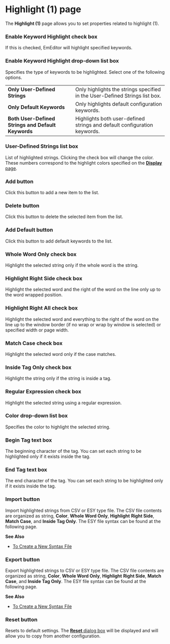 # Highlight (1) page

The **Highlight (1)** page allows you to set properties related to highlight
(1).

### Enable Keyword Highlight check box

If this is checked, EmEditor will highlight specified keywords.

### Enable Keyword Highlight drop-down list box

Specifies the type of keywords to be highlighted. Select one of the following options.

|     |     |
| --- | --- |
| **Only User-Defined Strings** | Only highlights the strings specified in the User-Defined Strings list box. |
| **Only Default Keywords** | Only highlights default configuration keywords. |
| **Both User-Defined Strings and Default Keywords** | Highlights both user-defined strings and default configuration keywords. |

### User-Defined Strings list box

List of highlighted strings. Clicking the check box will change the color.
These numbers correspond to the highlight colors specified on the
[**Display** page](../display/index).

### Add button

Click this button to add a new item to the list.

### Delete button

Click this button to delete the selected item from the list.

### Add Default button

Click this button to add default keywords to the list.

### Whole Word Only check box

Highlight the selected string only if the whole word is the string.

### Highlight Right Side check box

Highlight the selected word and the right of the word on the
line only up to the word wrapped position.

### Highlight Right All check box

Highlight the selected word and everything to the right of the word on the
line up to the window border (if no wrap or wrap by window is selected) or specified width or page width.

### Match Case check box

Highlight the selected word only if the case matches.

### Inside Tag Only check box

Highlight the string only if the string is inside a tag.

### Regular Expression check box

Highlight the selected string using a regular expression.

### Color drop-down list box

Specifies the color to highlight the selected string.

### Begin Tag text box

The beginning character of the tag. You can set each string to be highlighted
only if it exists inside the tag.

### End Tag text box

The end character of the tag. You can set each string to be highlighted only
if it exists inside the tag.

### Import button

Import highlighted strings from CSV or ESY type file. The CSV file contents are organized
as string, **Color**, **Whole Word Only**, **Highlight**
**Right Side**, **Match Case**, and **Inside Tag Only**. The ESY file syntax can be found at the following page.

**See Also**

- [To Create a New Syntax File](../../../howto/customize/syntax_file)

### Export button

Export highlighted strings to CSV or ESY type file. The CSV file contents are organized as
string, **Color**, **Whole Word Only**, **Highlight**
**Right Side**, **Match Case**, and **Inside Tag Only**. The ESY file syntax can be found at the following page.

**See Also**

- [To Create a New Syntax File](../../../howto/customize/syntax_file)

### Reset button

Resets to default settings. The
[**Reset** dialog box](../reset/index) will be displayed
and will allow you to copy from another configuration.
